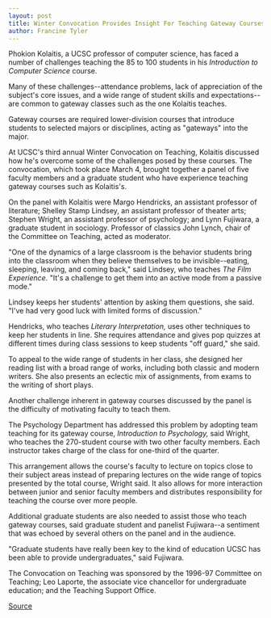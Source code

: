 ```yaml
---
layout: post
title: Winter Convocation Provides Insight For Teaching Gateway Courses
author: Francine Tyler
---
```


Phokion Kolaitis, a UCSC professor of computer science, has faced a number of challenges teaching the 85 to 100 students in his _Introduction to Computer Science_ course.

Many of these challenges--attendance problems, lack of appreciation of the subject's core issues, and a wide range of student skills and expectations--are common to gateway classes such as the one Kolaitis teaches.

Gateway courses are required lower-division courses that introduce students to selected majors or disciplines, acting as "gateways" into the major.

At UCSC's third annual Winter Convocation on Teaching, Kolaitis discussed how he's overcome some of the challenges posed by these courses. The convocation, which took place March 4, brought together a panel of five faculty members and a graduate student who have experience teaching gateway courses such as Kolaitis's.

On the panel with Kolaitis were Margo Hendricks, an assistant professor of literature; Shelley Stamp Lindsey, an assistant professor of theater arts; Stephen Wright, an assistant professor of psychology; and Lynn Fujiwara, a graduate student in sociology. Professor of classics John Lynch, chair of the Committee on Teaching, acted as moderator.

"One of the dynamics of a large classroom is the behavior students bring into the classroom when they believe themselves to be invisible--eating, sleeping, leaving, and coming back," said Lindsey, who teaches _The Film Experience._ "It's a challenge to get them into an active mode from a passive mode."

Lindsey keeps her students' attention by asking them questions, she said. "I've had very good luck with limited forms of discussion."

Hendricks, who teaches _Literary Interpretation,_ uses other techniques to keep her students in line. She requires attendance and gives pop quizzes at different times during class sessions to keep students "off guard," she said.

To appeal to the wide range of students in her class, she designed her reading list with a broad range of works, including both classic and modern writers. She also presents an eclectic mix of assignments, from exams to the writing of short plays.

Another challenge inherent in gateway courses discussed by the panel is the difficulty of motivating faculty to teach them.

The Psychology Department has addressed this problem by adopting team teaching for its gateway course, _Introduction to Psychology,_ said Wright, who teaches the 270-student course with two other faculty members. Each instructor takes charge of the class for one-third of the quarter.

This arrangement allows the course's faculty to lecture on topics close to their subject areas instead of preparing lectures on the wide range of topics presented by the total course, Wright said. It also allows for more interaction between junior and senior faculty members and distributes responsibility for teaching the course over more people.

Additional graduate students are also needed to assist those who teach gateway courses, said graduate student and panelist Fujiwara--a sentiment that was echoed by several others on the panel and in the audience.

"Graduate students have really been key to the kind of education UCSC has been able to provide undergraduates," said Fujiwara.

The Convocation on Teaching was sponsored by the 1996-97 Committee on Teaching; Leo Laporte, the associate vice chancellor for undergraduate education; and the Teaching Support Office.

[Source](http://www1.ucsc.edu/oncampus/currents/97-03-10/teach.convoc.htm "Permalink to Winter Convocation on Teaching:03-10-97")
